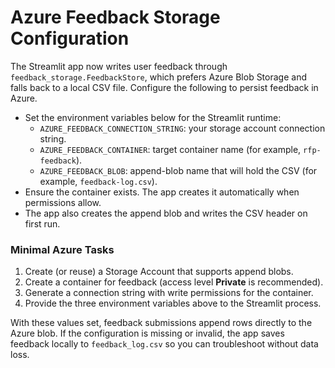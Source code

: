 # Azure Feedback Storage Configuration

The Streamlit app now writes user feedback through `feedback_storage.FeedbackStore`,
which prefers Azure Blob Storage and falls back to a local CSV file. Configure the
following to persist feedback in Azure.

- Set the environment variables below for the Streamlit runtime:
  - `AZURE_FEEDBACK_CONNECTION_STRING`: your storage account connection string.
  - `AZURE_FEEDBACK_CONTAINER`: target container name (for example, `rfp-feedback`).
  - `AZURE_FEEDBACK_BLOB`: append-blob name that will hold the CSV (for example, `feedback-log.csv`).
- Ensure the container exists. The app creates it automatically when permissions allow.
- The app also creates the append blob and writes the CSV header on first run.

### Minimal Azure Tasks

1. Create (or reuse) a Storage Account that supports append blobs.
2. Create a container for feedback (access level **Private** is recommended).
3. Generate a connection string with write permissions for the container.
4. Provide the three environment variables above to the Streamlit process.

With these values set, feedback submissions append rows directly to the Azure blob.
If the configuration is missing or invalid, the app saves feedback locally to
`feedback_log.csv` so you can troubleshoot without data loss.
